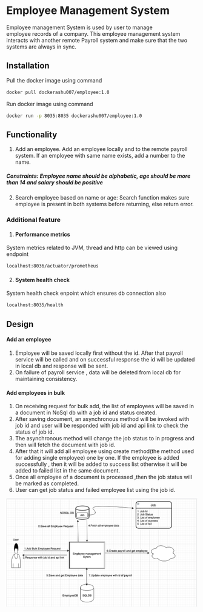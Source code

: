 # Employee Management System

Employee management System is used by user to manage employee records of a company. This employee management system interacts with another remote Payroll system and make sure that the two systems are always in sync.

## Installation

Pull the docker image using command

```bash
docker pull dockerashu007/employee:1.0
```

Run docker image using command

```bash
docker run -p 8035:8035 dockerashu007/employee:1.0
```

## Functionality

1. Add an employee. Add an employee locally and to the remote payroll system. If an employee with same name exists, add a number to the name.
   
 ##### Constraints: Employee name should be alphabetic, age should be more than 14 and salary should be positive

2. Search employee based on name or age: Search function makes sure employee is present in both systems before returning, else return error.

### Additional feature
1. #### Performance metrics
System metrics related to JVM, thread and http can be viewed using endpoint
```bash
localhost:8036/actuator/prometheus
```

2. #### System health check
System health check enpoint which ensures db connection also
```bash
localhost:8035/health
```

## Design
#### Add an employee

1. Employee will be saved locally first without the id. After that payroll service will be called and on successful response the id will be updated in local db and response will be sent.
2. On failure of payroll service , data will be deleted from local db for maintaining consistency.


#### Add employees in bulk

1. On receiving request for bulk add, the list of employees will be saved in a document in NoSql db with a job id and status created.
2. After saving document, an asynchronous method will be invoked with job id and  user will be responded with job id and api link to check the status of job id.
3. The asynchronous method will change the job status to in progress and then will fetch the document with job id.
4. After that it will add all employee using create method(the method used for adding single employee) one by one. If the employee is added successfully , then it will be added to success list otherwise it will be added to failed list in the same document.
5. Once all employee of a document is processed ,then the job status will be marked as completed.
6. User can get job status and failed employee list using the job id.

![alt text](https://github.com/ashutoshkumar007/EmployeeManagement/blob/master/AddBulkDesign.png)
